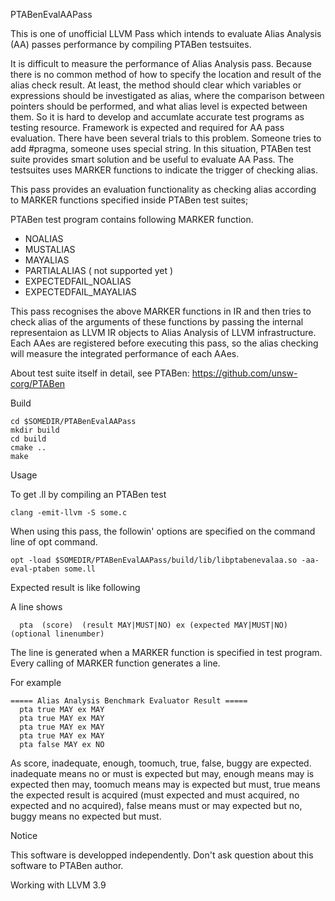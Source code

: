 PTABenEvalAAPass

This is one of unofficial LLVM Pass which intends to evaluate Alias Analysis (AA) passes performance by compiling PTABen testsuites. 

It is difficult to measure the performance of Alias Analysis pass. Because there is no common method of how to specify the location and result of the alias check result. At least, the method should clear which variables or expressions should be investigated as alias, where the comparison between pointers should be performed, and what alias level is expected between them. So it is hard to develop and accumlate accurate test programs as testing resource. Framework is expected and required for AA pass evaluation. There have been several trials to this problem. Someone tries to add #pragma, someone uses special string.
In this situation, PTABen test suite provides smart solution and be useful to evaluate AA Pass. The testsuites uses MARKER functions to indicate the trigger of checking alias.  

This pass provides an evaluation functionality as checking alias according to MARKER functions specified inside PTABen test suites;

PTABen test program contains following MARKER function.
- NOALIAS
- MUSTALIAS
- MAYALIAS
- PARTIALALIAS ( not supported yet )
- EXPECTEDFAIL_NOALIAS
- EXPECTEDFAIL_MAYALIAS

This pass recognises the above MARKER functions in IR and then tries to check alias of the arguments of these functions
by passing the internal representaion as LLVM IR objects to Alias Analysis of LLVM infrastructure.
Each AAes are registered before executing this pass, so the alias checking will measure the integrated performance of each AAes.

About test suite itself in detail, see PTABen: https://github.com/unsw-corg/PTABen


Build
```
cd $SOMEDIR/PTABenEvalAAPass
mkdir build
cd build
cmake ..
make
```

Usage

To get .ll by compiling an PTABen test
```
clang -emit-llvm -S some.c
```

When using this pass, the followin' options are specified on the command line of opt command.

```
opt -load $SOMEDIR/PTABenEvalAAPass/build/lib/libptabenevalaa.so -aa-eval-ptaben some.ll
```

Expected result is like following

A line shows
```
  pta  (score)  (result MAY|MUST|NO) ex (expected MAY|MUST|NO)  (optional linenumber)
```  
The line is generated when a MARKER function is specified in test program. Every calling of MARKER function generates a line.

For example
```
===== Alias Analysis Benchmark Evaluator Result =====
  pta true MAY ex MAY
  pta true MAY ex MAY
  pta true MAY ex MAY
  pta true MAY ex MAY
  pta false MAY ex NO
```

As score, inadequate, enough, toomuch, true, false, buggy are expected. inadequate means no or must is expected but may, enough means may is expected then may, toomuch means may is expected but must, true means the expected result is acquired (must expected and must acquired, no expected and no acquired), false means must or may expected but no, buggy means no expected but must. 


Notice

This software is developped independently. Don't ask question about this software to PTABen author.

Working with LLVM 3.9

